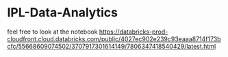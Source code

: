# IPL-Data-Analytics
feel free to look at the notebook
https://databricks-prod-cloudfront.cloud.databricks.com/public/4027ec902e239c93eaaa8714f173bcfc/55668609074502/3707917301614149/7806347418540429/latest.html
